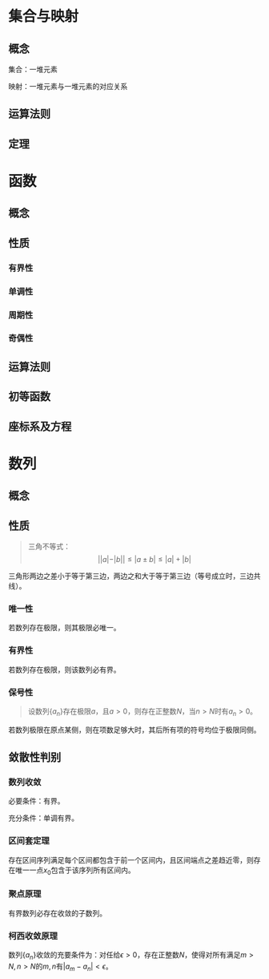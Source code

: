 # 集合与映射

## 概念

集合：一堆元素

映射：一堆元素与一堆元素的对应关系

## 运算法则

## 定理

# 函数

## 概念

## 性质

### 有界性

### 单调性

### 周期性

### 奇偶性

## 运算法则

## 初等函数

## 座标系及方程

# 数列

## 概念

## 性质

> 三角不等式：
> $$
> ||a|-|b||\leq|a\pm b|\leq|a|+|b|
> $$
>

三角形两边之差小于等于第三边，两边之和大于等于第三边（等号成立时，三边共线）。

### 唯一性

若数列存在极限，则其极限必唯一。

### 有界性

若数列存在极限，则该数列必有界。

### 保号性

> 设数列$\{a_{n}\}$存在极限$a$，且$a>0$，则存在正整数$N$，当$n>N$时有$a_n>0$。

若数列极限在原点某侧，则在项数足够大时，其后所有项的符号均位于极限同侧。

## 敛散性判别

### 数列收敛

必要条件：有界。

充分条件：单调有界。

### 区间套定理

存在区间序列满足每个区间都包含于前一个区间内，且区间端点之差趋近零，则存在唯一一点$x_0$包含于该序列所有区间内。

### 聚点原理

有界数列必存在收敛的子数列。

### 柯西收敛原理

数列$\{a_n\}$收敛的充要条件为：对任给$\epsilon>0$，存在正整数$N$，使得对所有满足$m>N, n>N$的$m, n$有$|a_m-a_n|<\epsilon$。